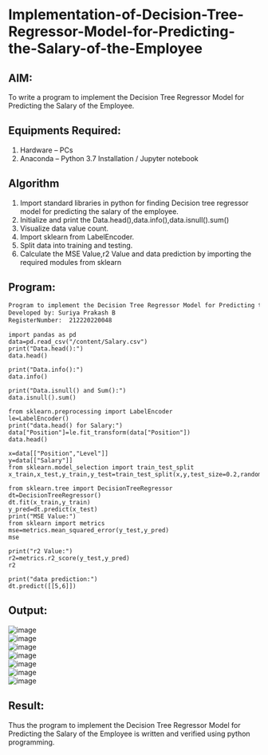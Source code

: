 # Implementation-of-Decision-Tree-Regressor-Model-for-Predicting-the-Salary-of-the-Employee

## AIM:
To write a program to implement the Decision Tree Regressor Model for Predicting the Salary of the Employee.

## Equipments Required:
1. Hardware – PCs
2. Anaconda – Python 3.7 Installation / Jupyter notebook

## Algorithm
1. Import standard libraries in python for finding Decision tree regressor model for predicting the
salary of the employee.
2. Initialize and print the Data.head(),data.info(),data.isnull().sum()
3. Visualize data value count.
4. Import sklearn from LabelEncoder.
5. Split data into training and testing.  
6. Calculate the MSE Value,r2 Value and  data prediction by importing the required modules from sklearn

## Program:
```txt
Program to implement the Decision Tree Regressor Model for Predicting the Salary of the Employee.
Developed by: Suriya Prakash B
RegisterNumber:  212220220048
```
```py3
import pandas as pd
data=pd.read_csv("/content/Salary.csv")
print("Data.head():")
data.head()
```
```py3
print("Data.info():")
data.info()
```
```py3
print("Data.isnull() and Sum():")
data.isnull().sum()
```
```py3
from sklearn.preprocessing import LabelEncoder
le=LabelEncoder()
print("data.head() for Salary:")
data["Position"]=le.fit_transform(data["Position"])
data.head()
```
```py3
x=data[["Position","Level"]]
y=data[["Salary"]]
from sklearn.model_selection import train_test_split
x_train,x_test,y_train,y_test=train_test_split(x,y,test_size=0.2,random_state=2)
```
```py3
from sklearn.tree import DecisionTreeRegressor
dt=DecisionTreeRegressor()
dt.fit(x_train,y_train)
y_pred=dt.predict(x_test)
print("MSE Value:")
from sklearn import metrics
mse=metrics.mean_squared_error(y_test,y_pred)
mse
```
```py3
print("r2 Value:")
r2=metrics.r2_score(y_test,y_pred)
r2
```
```py3
print("data prediction:")
dt.predict([[5,6]])
```

## Output:
![image](https://github.com/Yugendaran/Implementation-of-Decision-Tree-Regressor-Model-for-Predicting-the-Salary-of-the-Employee/assets/128135616/a5c75a84-b0fb-44a7-8b0d-71ec1dd39ef5)<br>
![image](https://github.com/Yugendaran/Implementation-of-Decision-Tree-Regressor-Model-for-Predicting-the-Salary-of-the-Employee/assets/128135616/a53c9b52-b6ea-4ce8-a357-acd1be6f5531)<br>
![image](https://github.com/Yugendaran/Implementation-of-Decision-Tree-Regressor-Model-for-Predicting-the-Salary-of-the-Employee/assets/128135616/c9e9e5e6-0fe7-4fa9-8fc8-3c769a05b527)<br>
![image](https://github.com/Yugendaran/Implementation-of-Decision-Tree-Regressor-Model-for-Predicting-the-Salary-of-the-Employee/assets/128135616/fbd18426-6def-486b-985d-0fd866fd215e)<br>
![image](https://github.com/Yugendaran/Implementation-of-Decision-Tree-Regressor-Model-for-Predicting-the-Salary-of-the-Employee/assets/128135616/a44b6e1c-cb3b-4dae-a09a-56c65ea72a67)<br>
![image](https://github.com/Yugendaran/Implementation-of-Decision-Tree-Regressor-Model-for-Predicting-the-Salary-of-the-Employee/assets/128135616/2468c5e6-89b2-4108-9e27-b6efc9ef597d)<br>
![image](https://github.com/Yugendaran/Implementation-of-Decision-Tree-Regressor-Model-for-Predicting-the-Salary-of-the-Employee/assets/128135616/b5eb9829-f8fe-483d-9c60-268947ceafb3)<br>

## Result:
Thus the program to implement the Decision Tree Regressor Model for Predicting the Salary of the Employee is written and verified using python programming.
